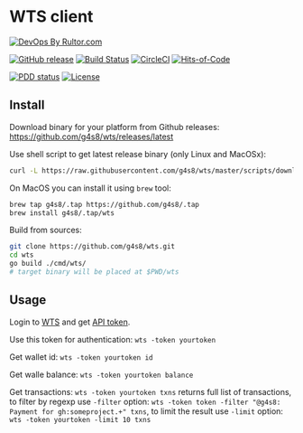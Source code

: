 # WTS client

[![DevOps By Rultor.com](http://www.rultor.com/b/g4s8/wts)](http://www.rultor.com/p/g4s8/wts)

[![GitHub release](https://img.shields.io/github/release/g4s8/wts.svg?label=version)](https://github.com/g4s8/wts/releases/latest)
[![Build Status](https://img.shields.io/travis/g4s8/wts.svg?style=flat-square)](https://travis-ci.org/g4s8/wts)
[![CircleCI](https://circleci.com/gh/g4s8/wts.svg?style=svg)](https://circleci.com/gh/g4s8/wts)
[![Hits-of-Code](https://hitsofcode.com/github/g4s8/wts)](https://hitsofcode.com/view/github/g4s8/wts)

[![PDD status](http://www.0pdd.com/svg?name=g4s8/wts)](http://www.0pdd.com/p?name=g4s8/wts)
[![License](https://img.shields.io/github/license/g4s8/wts.svg?style=flat-square)](https://github.com/g4s8/wts/blob/master/LICENSE)

## Install

Download binary for your platform from Github releases:
https://github.com/g4s8/wts/releases/latest

Use shell script to get latest release binary (only Linux and MacOSx):
```sh
curl -L https://raw.githubusercontent.com/g4s8/wts/master/scripts/download.sh | sh
```

On MacOS you can install it using `brew` tool:
```sh
brew tap g4s8/.tap https://github.com/g4s8/.tap
brew install g4s8/.tap/wts
```

Build from sources:
```sh
git clone https://github.com/g4s8/wts.git
cd wts
go build ./cmd/wts/
# target binary will be placed at $PWD/wts
```

## Usage

Login to [WTS](https://wts.zold.io/) and get [API token](https://wts.zold.io/api).

Use this token for authentication: `wts -token yourtoken`
<!--
@todo #1:30min Read configuration file `~/.config/wts/config.yaml`
 where API token can be located. CLI `-token` parameter
 should override config token on conflicts.
-->

Get wallet id: `wts -token yourtoken id`

Get walle balance: `wts -token yourtoken balance`

Get transactions: `wts -token yourtoken txns` returns full list of transactions,
to filter by regexp use `-filter` option:
`wts -token token -filter "@g4s8: Payment for gh:someproject.+" txns`,
to limit the result use `-limit` option:
`wts -token yourtoken -limit 10 txns`
